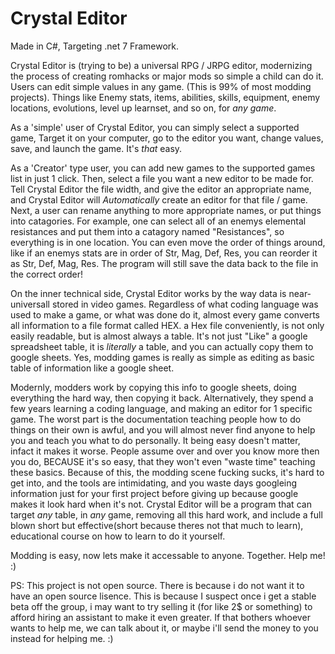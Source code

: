 # Crystal Editor

Made in C#, Targeting .net 7 Framework.

Crystal Editor is (trying to be) a universal RPG / JRPG editor, modernizing the process of creating romhacks or major mods so simple a child can do it. Users can edit simple values in any game. (This is 99% of most modding projects). Things like Enemy stats, items, abilities, skills, equipment, enemy locations, evolutions, level up learnset, and so on, for *any game*.

As a 'simple' user of Crystal Editor, you can simply select a supported game, Target it on your computer, go to the editor you want, change values, save, and launch the game. It's *that* easy.

As a 'Creator' type user, you can add new games to the supported games list in just 1 click. Then, select a file you want a new editor to be made for. Tell Crystal Editor the file width, and give the editor an appropriate name, and Crystal Editor will *Automatically* create an editor for that file / game. Next, a user can rename anything to more appropriate names, or put things into catagories. For example, one can select all of an enemys elemental resistances and put them into a catagory named "Resistances", so everything is in one location. You can even move the order of things around, like if an enemys stats are in order of Str, Mag, Def, Res, you can reorder it as Str, Def, Mag, Res. The program will still save the data back to the file in the correct order! 

On the inner technical side, Crystal Editor works by the way data is near-universall stored in video games. Regardless of what coding language was used to make a game, or what was done do it, almost every game converts all information to a file format called HEX. a Hex file conveniently, is not only easily readable, but is almost always a table. It's not just "Like" a google spreadsheet table, it is *literally* a table, and you can actually copy them to google sheets. Yes, modding games is really as simple as editing as basic table of information like a google sheet.

Modernly, modders work by copying this info to google sheets, doing everything the hard way, then copying it back. Alternatively, they spend a few years learning a coding language, and making an editor for 1 specific game. The worst part is the documentation teaching people how to do things on their own is awful, and you will almost never find anyone to help you and teach you what to do personally. It being easy doesn't matter, infact it makes it worse. People assume over and over you know more then you do, BECAUSE it's so easy, that they won't even "waste time" teaching these basics. Because of this, the modding scene fucking sucks, it's hard to get into, and the tools are intimidating, and you waste days googleing information just for your first project before giving up because google makes it look hard when it's not. Crystal Editor will be a program that can target *any* table, in *any* game, removing all this hard work, and include a full blown short but effective(short because theres not that much to learn), educational course on how to learn to do it yourself.

Modding is easy, now lets make it accessable to anyone. Together. Help me! :)


PS: This project is not open source. There is because i do not want it to have an open source lisence. This is because I suspect once i get a stable beta off the group, i may want to try selling it (for like 2$ or something) to afford hiring an assistant to make it even greater. If that bothers whoever wants to help me, we can talk about it, or maybe i'll send the money to you instead for helping me. :)
